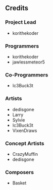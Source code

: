 ## Credits

### Project Lead
- korithekoder

### Programmers
- korithekoder
- jawlessmeteor5

### Co-Programmers
- Ic3Buck3t

### Artists
- dedisgone
- Larry
- Sylvie
- Ic3Buck3t
- VixenDraws

### Concept Artists
- CrazyMuffin
- dedisgone

### Composers
- Basket
